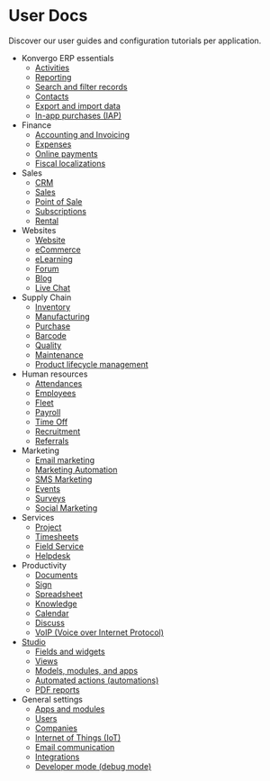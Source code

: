 # User Docs

Discover our user guides and configuration tutorials per application.

  * Konvergo ERP essentials
    * [Activities](applications/essentials/activities)
    * [Reporting](applications/essentials/reporting)
    * [Search and filter records](applications/essentials/search)
    * [Contacts](applications/essentials/contacts)
    * [Export and import data](applications/essentials/export_import_data)
    * [In-app purchases (IAP)](applications/essentials/in_app_purchase)
  * Finance
    * [Accounting and Invoicing](applications/finance/accounting)
    * [Expenses](applications/finance/expenses)
    * [Online payments](applications/finance/payment_providers)
    * [Fiscal localizations](applications/finance/fiscal_localizations)
  * Sales
    * [CRM](applications/sales/crm)
    * [Sales](applications/sales/sales)
    * [Point of Sale](applications/sales/point_of_sale)
    * [Subscriptions](applications/sales/subscriptions)
    * [Rental](applications/sales/rental)
  * Websites
    * [Website](applications/websites/website)
    * [eCommerce](applications/websites/ecommerce)
    * [eLearning](applications/websites/elearning)
    * [Forum](applications/websites/forum)
    * [Blog](applications/websites/blog)
    * [Live Chat](applications/websites/livechat)
  * Supply Chain
    * [Inventory](applications/inventory_and_mrp/inventory)
    * [Manufacturing](applications/inventory_and_mrp/manufacturing)
    * [Purchase](applications/inventory_and_mrp/purchase)
    * [Barcode](applications/inventory_and_mrp/barcode)
    * [Quality](applications/inventory_and_mrp/quality)
    * [Maintenance](applications/inventory_and_mrp/maintenance)
    * [Product lifecycle management](applications/inventory_and_mrp/plm)
  * Human resources
    * [Attendances](applications/hr/attendances)
    * [Employees](applications/hr/employees)
    * [Fleet](applications/hr/fleet)
    * [Payroll](applications/hr/payroll)
    * [Time Off](applications/hr/time_off)
    * [Recruitment](applications/hr/recruitment)
    * [Referrals](applications/hr/referrals)
  * Marketing
    * [Email marketing](applications/marketing/email_marketing)
    * [Marketing Automation](applications/marketing/marketing_automation)
    * [SMS Marketing](applications/marketing/sms_marketing)
    * [Events](applications/marketing/events)
    * [Surveys](applications/marketing/surveys)
    * [Social Marketing](applications/marketing/social_marketing)
  * Services
    * [Project](applications/services/project)
    * [Timesheets](applications/services/timesheets)
    * [Field Service](applications/services/field_service)
    * [Helpdesk](applications/services/helpdesk)
  * Productivity
    * [Documents](applications/productivity/documents)
    * [Sign](applications/productivity/sign)
    * [Spreadsheet](applications/productivity/spreadsheet)
    * [Knowledge](applications/productivity/knowledge)
    * [Calendar](applications/productivity/calendar)
    * [Discuss](applications/productivity/discuss)
    * [VoIP (Voice over Internet Protocol)](applications/productivity/voip)
  * [Studio](applications/studio)
    * [Fields and widgets](applications/studio/fields)
    * [Views](applications/studio/views)
    * [Models, modules, and apps](applications/studio/models_modules_apps)
    * [Automated actions (automations)](applications/studio/automated_actions)
    * [PDF reports](applications/studio/pdf_reports)
  * General settings
    * [Apps and modules](applications/general/apps_modules)
    * [Users](applications/general/users)
    * [Companies](applications/general/companies)
    * [Internet of Things (IoT)](applications/general/iot)
    * [Email communication](applications/general/email_communication)
    * [Integrations](applications/general/integrations)
    * [Developer mode (debug mode)](applications/general/developer_mode)

